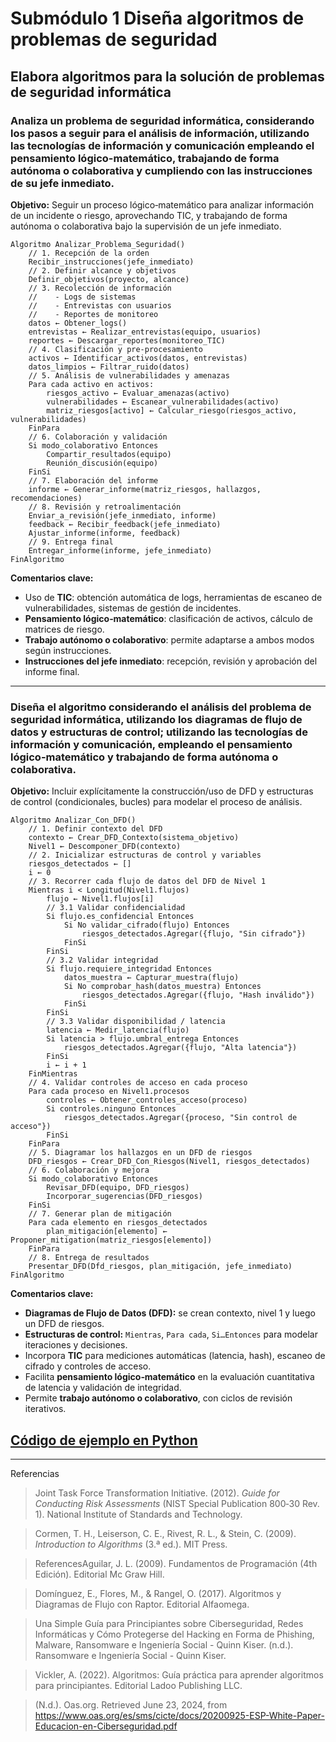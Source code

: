 # Submódulo 1 Diseña algoritmos de problemas de seguridad

## Elabora algoritmos para la solución de problemas de seguridad informática

### Analiza un problema de seguridad informática, considerando los pasos a seguir para el análisis de información, utilizando las tecnologías de información y comunicación empleando el pensamiento lógico-matemático, trabajando de forma autónoma o colaborativa y cumpliendo con las instrucciones de su jefe inmediato.

**Objetivo:** Seguir un proceso lógico‑matemático para analizar información de un incidente o riesgo, aprovechando TIC, y trabajando de forma autónoma o colaborativa bajo la supervisión de un jefe inmediato.

```pseudocode
Algoritmo Analizar_Problema_Seguridad()
    // 1. Recepción de la orden
    Recibir_instrucciones(jefe_inmediato)  
    // 2. Definir alcance y objetivos
    Definir_objetivos(proyecto, alcance)  
    // 3. Recolección de información
    //    - Logs de sistemas
    //    - Entrevistas con usuarios
    //    - Reportes de monitoreo
    datos ← Obtener_logs()
    entrevistas ← Realizar_entrevistas(equipo, usuarios)
    reportes ← Descargar_reportes(monitoreo_TIC)
    // 4. Clasificación y pre‑procesamiento
    activos ← Identificar_activos(datos, entrevistas)
    datos_limpios ← Filtrar_ruido(datos)
    // 5. Análisis de vulnerabilidades y amenazas
    Para cada activo en activos:
        riesgos_activo ← Evaluar_amenazas(activo)
        vulnerabilidades ← Escanear_vulnerabilidades(activo)  
        matriz_riesgos[activo] ← Calcular_riesgo(riesgos_activo, vulnerabilidades)
    FinPara
    // 6. Colaboración y validación
    Si modo_colaborativo Entonces
        Compartir_resultados(equipo)
        Reunión_discusión(equipo)
    FinSi
    // 7. Elaboración del informe
    informe ← Generar_informe(matriz_riesgos, hallazgos, recomendaciones)
    // 8. Revisión y retroalimentación
    Enviar_a_revisión(jefe_inmediato, informe)
    feedback ← Recibir_feedback(jefe_inmediato)
    Ajustar_informe(informe, feedback)
    // 9. Entrega final
    Entregar_informe(informe, jefe_inmediato)
FinAlgoritmo
```

**Comentarios clave:**

* Uso de **TIC**: obtención automática de logs, herramientas de escaneo de vulnerabilidades, sistemas de gestión de incidentes.
* **Pensamiento lógico‑matemático**: clasificación de activos, cálculo de matrices de riesgo.
* **Trabajo autónomo o colaborativo**: permite adaptarse a ambos modos según instrucciones.
* **Instrucciones del jefe inmediato**: recepción, revisión y aprobación del informe final.

---

### Diseña el algoritmo considerando el análisis del problema de seguridad informática, utilizando los diagramas de flujo de datos y estructuras de control; utilizando las tecnologías de información y comunicación, empleando el pensamiento lógico-matemático y trabajando de forma autónoma o colaborativa.

**Objetivo:** Incluir explícitamente la construcción/uso de DFD y estructuras de control (condicionales, bucles) para modelar el proceso de análisis.

```pseudocode
Algoritmo Analizar_Con_DFD()
    // 1. Definir contexto del DFD
    contexto ← Crear_DFD_Contexto(sistema_objetivo)
    Nivel1 ← Descomponer_DFD(contexto)
    // 2. Inicializar estructuras de control y variables
    riesgos_detectados ← []
    i ← 0
    // 3. Recorrer cada flujo de datos del DFD de Nivel 1
    Mientras i < Longitud(Nivel1.flujos)
        flujo ← Nivel1.flujos[i]
        // 3.1 Validar confidencialidad
        Si flujo.es_confidencial Entonces
            Si No validar_cifrado(flujo) Entonces
                riesgos_detectados.Agregar({flujo, "Sin cifrado"})
            FinSi
        FinSi
        // 3.2 Validar integridad
        Si flujo.requiere_integridad Entonces
            datos_muestra ← Capturar_muestra(flujo)
            Si No comprobar_hash(datos_muestra) Entonces
                riesgos_detectados.Agregar({flujo, "Hash inválido"})
            FinSi
        FinSi
        // 3.3 Validar disponibilidad / latencia
        latencia ← Medir_latencia(flujo)
        Si latencia > flujo.umbral_entrega Entonces
            riesgos_detectados.Agregar({flujo, "Alta latencia"})
        FinSi
        i ← i + 1
    FinMientras
    // 4. Validar controles de acceso en cada proceso
    Para cada proceso en Nivel1.procesos
        controles ← Obtener_controles_acceso(proceso)
        Si controles.ninguno Entonces
            riesgos_detectados.Agregar({proceso, "Sin control de acceso"})
        FinSi
    FinPara
    // 5. Diagramar los hallazgos en un DFD de riesgos
    DFD_riesgos ← Crear_DFD_Con_Riesgos(Nivel1, riesgos_detectados)
    // 6. Colaboración y mejora
    Si modo_colaborativo Entonces
        Revisar_DFD(equipo, DFD_riesgos)
        Incorporar_sugerencias(DFD_riesgos)
    FinSi
    // 7. Generar plan de mitigación
    Para cada elemento en riesgos_detectados
        plan_mitigación[elemento] ← Proponer_mitigation(matriz_riesgos[elemento])
    FinPara
    // 8. Entrega de resultados
    Presentar_DFD(Dfd_riesgos, plan_mitigación, jefe_inmediato)
FinAlgoritmo
```

**Comentarios clave:**

* **Diagramas de Flujo de Datos (DFD):** se crean contexto, nivel 1 y luego un DFD de riesgos.
* **Estructuras de control:** `Mientras`, `Para cada`, `Si…Entonces` para modelar iteraciones y decisiones.
* Incorpora **TIC** para mediciones automáticas (latencia, hash), escaneo de cifrado y controles de acceso.
* Facilita **pensamiento lógico‑matemático** en la evaluación cuantitativa de latencia y validación de integridad.
* Permite **trabajo autónomo o colaborativo**, con ciclos de revisión iterativos.

## [Código de ejemplo en Python](/scripts/m1s1ejemplo.py)

---
Referencias 

> Joint Task Force Transformation Initiative. (2012). *Guide for Conducting Risk Assessments* (NIST Special Publication 800‑30 Rev. 1). National Institute of Standards and Technology.

> Cormen, T. H., Leiserson, C. E., Rivest, R. L., & Stein, C. (2009). *Introduction to Algorithms* (3.ª ed.). MIT Press.

> ReferencesAguilar, J. L. (2009). Fundamentos de Programación (4th Edición). Editorial Mc Graw Hill.

> Domínguez, E., Flores, M., & Rangel, O. (2017). Algoritmos y Diagramas de Flujo con Raptor. Editorial Alfaomega.

> Una Simple Guía para Principiantes sobre Ciberseguridad, Redes Informáticas y Cómo Protegerse del Hacking en Forma de Phishing, Malware, Ransomware e Ingeniería Social - Quinn Kiser. (n.d.). Ransomware e Ingeniería Social - Quinn Kiser.

> Vickler, A. (2022). Algoritmos: Guía práctica para aprender algoritmos para principiantes. Editorial Ladoo Publishing LLC.

> (N.d.). Oas.org. Retrieved June 23, 2024, from https://www.oas.org/es/sms/cicte/docs/20200925-ESP-White-Paper-Educacion-en-Ciberseguridad.pdf

